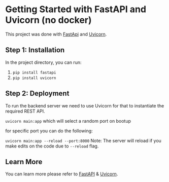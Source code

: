 # Getting Started with FastAPI and Uvicorn (no docker)

This project was done with [FastApi](https://fastapi.tiangolo.com/tutorial/) and [Uvicorn](https://www.uvicorn.org/).

## Step 1: Installation

In the project directory, you can run:

1. `pip install fastapi`
2. `pip install uvicorn`

## Step 2: Deployment

To run the backend server we need to use Uvicorn for that to instantiate the required REST API.

`uvicorn main:app` which will select a random port on bootup

for specific port you can do the following:

`uvicorn main:app --reload --port:8000` Note: The server will reload if you make edits on the code due to `--reload` flag.

## Learn More

You can learn more please refer to [FastAPI](https://fastapi.tiangolo.com/reference/) & [Uvicorn](https://www.uvicorn.org/deployment/).
